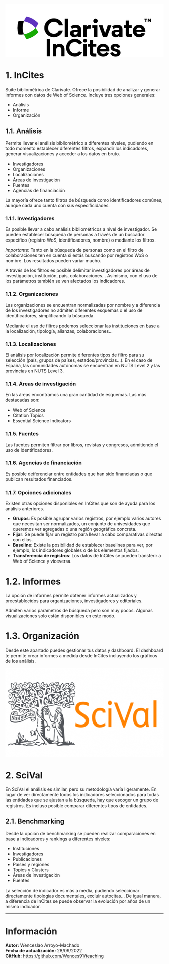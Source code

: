 ![InCites](https://raw.githubusercontent.com/Wences91/teaching/main/images/incites_scival/incites.png)

# 1. InCites
Suite bibliométrica de Clarivate. Ofrece la posibilidad de analizar y generar informes con datos de Web of Science. Incluye tres opciones generales:
+ Análisis
+ Informe
+ Organización

## 1.1. Análisis
Permite llevar el análisis bibliométrico a diferentes niveles, pudiendo en todo momento establecer diferentes filtros, expandir los indicadores, generar visualizaciones y acceder a los datos en bruto.

+ Investigadores
+ Organizaciones
+ Localizaciones
+ Áreas de investigación
+ Fuentes
+ Agencias de financiación

La mayoría ofrece tanto filtros de búsqueda como identificadores comúnes, aunque cada uno cuenta con sus especificidades.

### 1.1.1. Investigadores
Es posible llevar a cabo análisis bibliométricos a nivel de investigador. Se pueden establecer búsqueda de personas a través de un buscador específico (registro WoS, identificadores, nombre) o mediante los filtros.

*Importante*: Tanto en la búsqueda de personas como en el filtro de colaboraciones ten en cuenta si estás buscando por registros WoS o nombre. Los resultados pueden variar mucho.

A través de los filtros es posible delimitar investigadores por áreas de investigación, institución, país, colaboraciones... Asimismo, con el uso de los parámetros también se ven afectados los indicadores.


### 1.1.2. Organizaciones
Las organizaciones se encuentran normalizadas por nombre y a diferencia de los investigadores no admiten diferentes esquemas o el uso de identificadores, simplificando la búsqueda.

Mediante el uso de filtros podemos seleccionar las instituciones en base a la localización, tipología, alianzas, colaboraciones...

### 1.1.3. Localizaciones
El análisis por localización permite diferentes tipos de filtro para su selección (país, grupos de países, estados/provincias...). En el caso de España, las comunidades autónomas se encuentran en NUTS Level 2 y las provincias en NUTS Level 3.

### 1.1.4. Áreas de investigación
En las áreas encontramos una gran cantidad de esquemas. Las más destacadas son:
+ Web of Science
+ Citation Topics
+ Essential Science Indicators


### 1.1.5. Fuentes
Las fuentes permiten filtrar por libros, revistas y congresos, admitiendo el uso de identificadores.

### 1.1.6. Agencias de financiación
Es posible deiferenciar entre entidades que han sido financiadas o que publican resultados financiados.

### 1.1.7. Opciones adicionales
Existen otras opciones disponibles en InCites que son de ayuda para los análisis anteriores.

+ **Grupos**: Es posible agrupar varios registros, por ejemplo varios autores que necesitan ser normalizados, un conjunto de univesidades que queremos ver agregadas o una región geográfica concreta.
+ **Fijar**: Se puede fijar un registro para llevar a cabo comparativas directas con ellos.
+ **Baseline**: Existe la posibilidad de establecer baselines para ver, por ejemplo, los indicadores globales o de los elementos fijados.
+ **Transferencia de registros**: Los datos de InCites se pueden transferir a Web of Science y viceversa.

# 1.2. Informes
La opción de informes permite obtener informes actualizados y preestablecidos para organizaciones, investigadores y editoriales.

Admiten varios parámetros de búsqueda pero son muy pocos. Algunas visualizaciones solo están disponibles en este modo.

# 1.3. Organización
Desde este apartado puedes gestionar tus datos y dashboard. El dashboard te permite crear informes a medida desde InCites incluyendo los gráficos de los análisis.

![SciVal](https://raw.githubusercontent.com/Wences91/teaching/main/images/incites_scival/scival.png)

# 2. SciVal
En SciVal el análisis es similar, pero su metodología varía ligeramente. En lugar de ver directamente todos los indicadores seleccionados para todas las entidades que se ajustan a la búsqueda, hay que escoger un grupo de registros. Es incluso posible comparar diferentes tipos de entidades.

## 2.1. Benchmarking
Desde la opción de benchmarking se pueden realizar comparaciones en base a indicadores y rankings a diferentes niveles:
+ Instituciones
+ Investigadores
+ Publicaciones
+ Países y regiones
+ Topics y Clusters
+ Áreas de investigación
+ Fuentes

La selección de indicador es más a media, pudiendo seleccionar directamente tipologías documentales, excluir autocitas... De igual manera, a diferencia de InCites se puede observar la evolución por años de un mismo indicador.

---

# Información
<div class="alert alert-block alert-info">
    <b>Autor:</b> Wenceslao Arroyo-Machado</br>
    <b>Fecha de actualización:</b> 28/09/2022</br>
    <b>GitHub:</b> <a href="https://github.com/Wences91/teaching">https://github.com/Wences91/teaching</a>
</div>